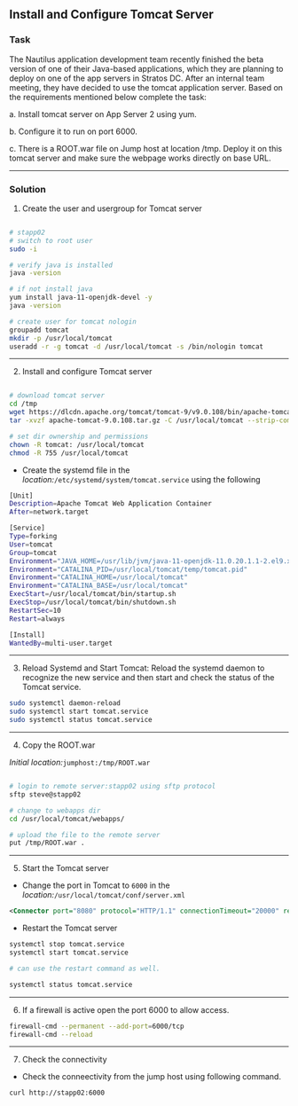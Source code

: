 ## Install and Configure Tomcat Server

### Task

The Nautilus application development team recently finished the beta version of one of their Java-based applications, which they are planning to deploy on one of the app servers in Stratos DC. After an internal team meeting, they have decided to use the tomcat application server. Based on the requirements mentioned below complete the task:


a. Install tomcat server on App Server 2 using yum.

b. Configure it to run on port 6000.

c. There is a ROOT.war file on Jump host at location /tmp. Deploy it on this tomcat server and make sure the webpage works directly on base URL.

---

### Solution

1. Create the user and usergroup for Tomcat server

```sh

# stapp02
# switch to root user
sudo -i

# verify java is installed
java -version

# if not install java
yum install java-11-openjdk-devel -y
java -version

# create user for tomcat nologin
groupadd tomcat
mkdir -p /usr/local/tomcat
useradd -r -g tomcat -d /usr/local/tomcat -s /bin/nologin tomcat

```

---

2. Install and configure Tomcat server

```sh

# download tomcat server
cd /tmp
wget https://dlcdn.apache.org/tomcat/tomcat-9/v9.0.108/bin/apache-tomcat-9.0.108.tar.gz
tar -xvzf apache-tomcat-9.0.108.tar.gz -C /usr/local/tomcat --strip-components=1

# set dir ownership and permissions
chown -R tomcat: /usr/local/tomcat
chmod -R 755 /usr/local/tomcat
```

- Create the systemd file in the *location:*`/etc/systemd/system/tomcat.service` using the following

```sh
[Unit]
Description=Apache Tomcat Web Application Container
After=network.target

[Service]
Type=forking
User=tomcat
Group=tomcat
Environment="JAVA_HOME=/usr/lib/jvm/java-11-openjdk-11.0.20.1.1-2.el9.x86_64"
Environment="CATALINA_PID=/usr/local/tomcat/temp/tomcat.pid"
Environment="CATALINA_HOME=/usr/local/tomcat"
Environment="CATALINA_BASE=/usr/local/tomcat"
ExecStart=/usr/local/tomcat/bin/startup.sh
ExecStop=/usr/local/tomcat/bin/shutdown.sh
RestartSec=10
Restart=always

[Install]
WantedBy=multi-user.target
```

---

3. Reload Systemd and Start Tomcat: Reload the systemd daemon to recognize the new service and then start and check the status of the Tomcat service.

```sh
sudo systemctl daemon-reload
sudo systemctl start tomcat.service
sudo systemctl status tomcat.service
```

---

4. Copy the ROOT.war

*Initial location:*`jumphost:/tmp/ROOT.war`

```sh

# login to remote server:stapp02 using sftp protocol
sftp steve@stapp02

# change to webapps dir
cd /usr/local/tomcat/webapps/

# upload the file to the remote server
put /tmp/ROOT.war .

```

---

5. Start the Tomcat server

- Change the port in Tomcat to `6000` in the *location:*`/usr/local/tomcat/conf/server.xml`

```xml
<Connector port="8080" protocol="HTTP/1.1" connectionTimeout="20000" redirectPort="8443" />
```

- Restart the Tomcat server

```sh
systemctl stop tomcat.service
systemctl start tomcat.service

# can use the restart command as well.

systemctl status tomcat.service
```

---

6. If a firewall is active open the port 6000 to allow access.

```sh
firewall-cmd --permanent --add-port=6000/tcp
firewall-cmd --reload
```

---

7. Check the connectivity

- Check the conneectivity from the jump host using following command.

`curl http://stapp02:6000`